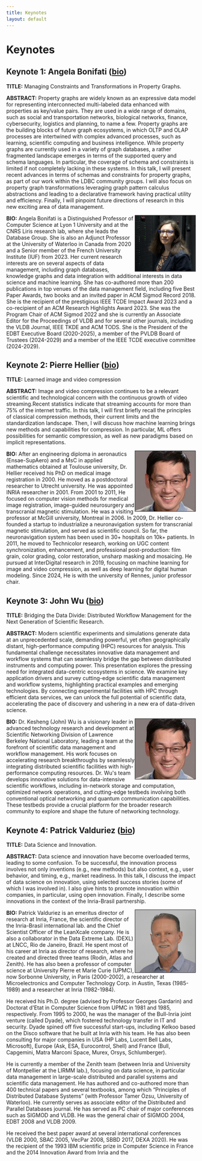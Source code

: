 ```yaml
---
title: Keynotes
layout: default
---
```


# Keynotes

## Keynote 1: Angela Bonifati ([bio](https://perso.liris.cnrs.fr/angela.bonifati/index.shtml))

**TITLE:** Managing Constraints and Transformations in Property Graphs.

**ABSTRACT:** Property graphs are widely known as an expressive data model for representing interconnected multi-labeled data enhanced with properties as key/value pairs. They are used in a wide range of domains, such as social and transportation networks, biological networks, finance, cybersecurity, logistics and planning, to name a few. Property graphs are the building blocks of future graph ecosystems, in which OLTP and OLAP processes are intertwined with complex advanced processes, such as learning, scientific computing and business intelligence. 
While property graphs are currently used in a variety of graph databases, a rather fragmented landscape emerges in terms of the supported query and schema languages. In particular, the coverage of schema and constraints is limited if not completely lacking in these systems. In this talk, I will present recent advances in terms of schemas and constraints for property graphs, as part of our work within the LDBC community groups. I will also focus on property graph transformations leveraging graph pattern calculus abstractions and leading to a declarative framework having practical utility and efficiency. 
Finally, I will pinpoint future directions of research in this new exciting area of data management. 

<img src="./assets/images/keynote1.png" align="right" border="1" width="160">

**BIO:** Angela Bonifati is a Distinguished Professor of Computer Science at Lyon 1 University and at the CNRS Liris
research lab, where she leads the Database Group. She is also an Adjunct Professor at the University of
Waterloo in Canada from 2020 and a Senior member of the French University Institute (IUF) from 2023. 
Her current research interests are on several aspects of data management, including graph databases, knowledge graphs and data integration with additional interests in data science and machine learning. She has co-authored more than 200 publications in top venues of the data management field, including five Best Paper Awards, two books and an invited paper in ACM Sigmod Record 2018.  She is the recipient of the prestigious IEEE TCDE Impact Award 2023 and a co-recipient of an ACM Research Highlights Award 2023. 
She was the Program Chair of ACM Sigmod 2022 and she is currently an Associate Editor for the Proceedings of VLDB and for several other journals, including the VLDB Journal, IEEE TKDE and ACM TODS. She is the President of the EDBT Executive Board (2020-2025), a member of the PVLDB Board of Trustees (2024-2029) and a member of the IEEE TCDE executive committee (2024-2029).

## Keynote 2: Pierre Hellier ([bio](https://people.irisa.fr/Pierre.Hellier/))

**TITLE:** Learned image and video compression

**ABSTRACT:** Image and video compression continues to be a relevant scientific and technological concern with the continuous growth of video streaming.Recent statistics indicate that streaming accounts for more than 75% of the internet traffic. 
In this talk, I will first briefly recall the principles of classical compression methods, their current limits and the standardization landscape. Then, I will discuss how machine learning brings new methods and capabilities for compression. In particular, ML offers possibilities for semantic compression, as well as new paradigms based on implicit representations.

<img src="./assets/images/keynote3.png" align="right" border="1" width="160">

**BIO:** After an engineering diploma in aeronautics (Ensae-SupAero) and a MsC in applied mathematics obtained at Toulouse university, Dr. Hellier received his PhD on medical image registration in 2000. He moved as a postdoctoral researcher to Utrecht university. He was appointed INRIA researcher in 2001. From 2001 to 2011, He focused on computer vision methods for medical image registration, image-guided neurosurgery and transcranial magnetic stimulation. He was a visiting professor at McGill university, Montreal in 2006. In 2009, Dr. Hellier co-founded a startup to industrialize a neuronavigation system for transcranial magnetic stimulation, and served as scientific council. So far, the neuronavigation system has been used in 30+ hospitals on 10k+ patients.
In 2011, he moved to Technicolor research, working on UGC content synchronization, enhancement, and professional post-production: film grain, color grading, color restoration, unsharp masking and mosaicing. He pursued at InterDigital research in 2019, focusing on machine learning for image and video compression, as well as deep learning for digital human modeling.
Since 2024, He is with the university of Rennes, junior professor chair.

## Keynote 3: John Wu ([bio](https://profiles.lbl.gov/20161-john-wu/))

**TITLE:** Bridging the Data Divide: Distributed Workflow Management for the Next Generation of Scientific Research.

**ABSTRACT:** Modern scientific experiments and simulations generate data at an
unprecedented scale, demanding powerful, yet often geographically distant,
high-performance computing (HPC) resources for analysis.  This fundamental
challenge necessitates innovative data management and workflow systems that
can seamlessly bridge the gap between distributed instruments and computing
power.  This presentation explores the pressing need for integrated
data-centric ecosystems in science.  We examine key application drivers and
survey cutting-edge scientific data management and workflow systems,
highlighting practical examples and emerging technologies.  By connecting
experimental facilities with HPC through efficient data services, we can
unlock the full potential of scientific data, accelerating the pace of
discovery and ushering in a new era of data-driven science.

<img src="./assets/images/keynote3.png" align="right" border="1" width="160">

**BIO:** Dr. Kesheng (John) Wu is a visionary leader in advanced technology research
and development at Scientific Networking Division of Lawrence Berkeley
National Laboratory, leading a team at the forefront of scientific data
management and workflow management.  His work focuses on accelerating
research breakthroughs by seamlessly integrating distributed scientific
facilities with high-performance computing resources.  Dr. Wu's team
develops innovative solutions for data-intensive scientific workflows,
including in-network storage and computation, optimized network operations,
and cutting-edge testbeds involving both conventional optical networking and
quantum communication capabilities.  These testbeds provide a crucial
platform for the broader research community to explore and shape the future
of networking technology.

## Keynote 4: Patrick Valduriez ([bio](https://www-sop.inria.fr/members/Patrick.Valduriez/))

**TITLE:** Data Science and Innovation.

**ABSTRACT:** Data science and innovation have become overloaded terms, leading to some confusion. To be successful, the innovation process involves not only inventions (e.g., new methods) but also context, e.g., user behavior, and timing, e.g., market readiness. In this talk, I discuss the impact of data science on innovation, using selected success stories (some of which I was involved in). I also give hints to promote innovation within companies, in particular, using open innovation. Finally, I describe some innovations in the context of the Inria-Brasil partnership.

<img src="./assets/images/keynote4.png" align="right" border="1" width="160">

**BIO:** Patrick Valduriez is an emeritus director of research at Inria, France, the scientific director of the Inria-Brasil international lab. and the Chief Scientist Officer of the LeanXcale company. He is also a collaborator in the Data Extreme Lab. (DEXL) at LNCC, Rio de Janeiro, Brazil.
He spent most of his career at Inria as director of research, where he created and directed three teams (Rodin, Atlas and Zenith). He has also been a professor of computer science at University Pierre et Marie Curie (UPMC), now Sorbonne University, in Paris (2000-2002), a researcher at Microelectronics and Computer Technology Corp. in Austin, Texas (1985-1989) and a researcher at Inria (1982-1984).

He received his Ph.D. degree (advised by Professor Georges Gardarin) and Doctorat d'Etat in Computer Science from UPMC in 1981 and 1985, respectively. From 1995 to 2000, he was the manager of the Bull-Inria joint venture (called Dyade), which fostered technology transfer in IT and security. Dyade spined off five successful start-ups, including Kelkoo based on the Disco software that he built at Inria with his team. He has also been consulting for major companies in USA (HP Labs, Lucent Bell Labs, Microsoft), Europe (Ask, ESA, Eurocontrol, Shell) and France (Bull, Capgemini, Matra Marconi Space, Murex, Orsys, Schlumberger). 

He is currently a member of the Zenith team (between Inria and University of Montpellier at the LIRMM lab.), focusing on data science, in particular data management in large-scale distributed and parallel systems and scientific data management. He has authored and co-authored more than 400 technical papers and several textbooks, among which “Principles of Distributed Database Systems” (with Professor Tamer Özsu, University of Waterloo). He currently serves as associate editor of the Distributed and Parallel Databases journal. He has served as PC chair of major conferences such as SIGMOD and VLDB. He was the general chair of SIGMOD 2004, EDBT 2008 and VLDB 2009.

He received the best paper award at several international conferences (VLDB 2000, SBAC 2005, VecPar 2008, SBBD 2017, DEXA 2020). He was the recipient of the 1993 IBM scientific prize in Computer Science in France and the 2014 Innovation Award from Inria and the 
